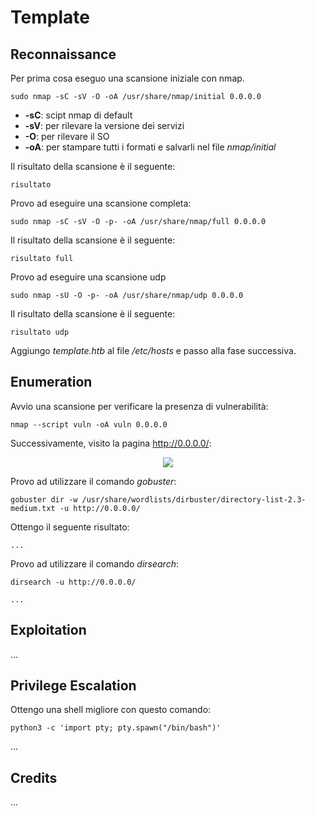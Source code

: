 # Template

## Reconnaissance

Per prima cosa eseguo una scansione iniziale con nmap.

```text
sudo nmap -sC -sV -O -oA /usr/share/nmap/initial 0.0.0.0
```

* **-sC**: scipt nmap di default
* **-sV**: per rilevare la versione dei servizi
* **-O**: per rilevare il SO
* **-oA**: per stampare tutti i formati e salvarli nel file _nmap/initial_

Il risultato della scansione è il seguente:

```text
risultato
```

Provo ad eseguire una scansione completa:

```text
sudo nmap -sC -sV -O -p- -oA /usr/share/nmap/full 0.0.0.0
```

Il risultato della scansione è il seguente:

```text
risultato full
```

Provo ad eseguire una scansione udp
```text
sudo nmap -sU -O -p- -oA /usr/share/nmap/udp 0.0.0.0
```

Il risultato della scansione è il seguente:

```text
risultato udp
```

Aggiungo _template.htb_ al file _/etc/hosts_ e passo alla fase successiva.

## Enumeration
Avvio una scansione per verificare la presenza di vulnerabilità:

```text
nmap --script vuln -oA vuln 0.0.0.0
```

Successivamente, visito la pagina http://0.0.0.0/:

<p align="center">
  <img src="/Immagini/Windows-Box/Template/template-1.png"/>
</p>

Provo ad utilizzare il comando _gobuster_:

```text
gobuster dir -w /usr/share/wordlists/dirbuster/directory-list-2.3-medium.txt -u http://0.0.0.0/
```

Ottengo il seguente risultato:
```text
...
```

Provo ad utilizzare il comando _dirsearch_:

```text
dirsearch -u http://0.0.0.0/
```

```text
...
```

## Exploitation

...

## Privilege Escalation

Ottengo una shell migliore con questo comando:

```text
python3 -c 'import pty; pty.spawn("/bin/bash")'
```

...


## Credits

...
